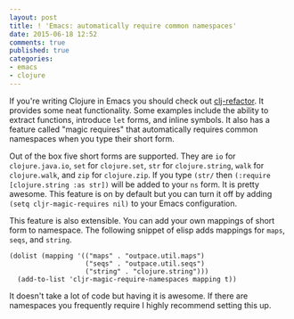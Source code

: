 ```yaml
---
layout: post
title: ! 'Emacs: automatically require common namespaces'
date: 2015-06-18 12:52
comments: true
published: true
categories:
- emacs
- clojure
---
```


If you're writing Clojure in Emacs you should check out
[clj-refactor](https://github.com/clojure-emacs/clj-refactor.el). It
provides some neat functionality. Some examples include the ability to
extract functions, introduce `let` forms, and inline symbols. It also
has a feature called "magic requires" that automatically requires
common namespaces when you type their short form.

Out of the box five short forms are supported. They are `io` for
`clojure.java.io`, `set` for `clojure.set`, `str` for
`clojure.string`, `walk` for `clojure.walk`, and `zip` for
`clojure.zip`. If you type `(str/` then `(:require
[clojure.string :as str])` will be added to your `ns` form. It is
pretty awesome. This feature is on by default but you can turn it off
by adding `(setq cljr-magic-requires nil)` to your Emacs
configuration.

This feature is also extensible. You can add your own mappings of
short form to namespace. The following snippet of elisp adds mappings
for `maps`, `seqs`, and `string`.

```
(dolist (mapping '(("maps" . "outpace.util.maps")
                   ("seqs" . "outpace.util.seqs")
                   ("string" . "clojure.string")))
  (add-to-list 'cljr-magic-require-namespaces mapping t))
```

It doesn't take a lot of code but having it is awesome. If there are
namespaces you frequently require I highly recommend setting this up.
